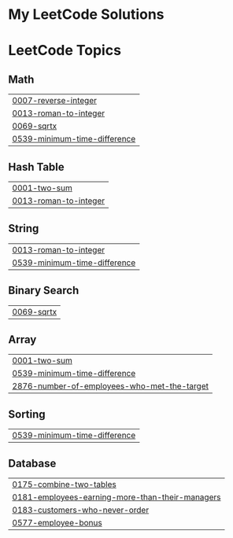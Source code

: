 # My LeetCode Solutions
<!---LeetCode Topics Start-->
# LeetCode Topics
## Math
|  |
| ------- |
| [0007-reverse-integer](https://github.com/ramprasathmk/LeetCode/tree/master/0007-reverse-integer) |
| [0013-roman-to-integer](https://github.com/ramprasathmk/LeetCode/tree/master/0013-roman-to-integer) |
| [0069-sqrtx](https://github.com/ramprasathmk/LeetCode/tree/master/0069-sqrtx) |
| [0539-minimum-time-difference](https://github.com/ramprasathmk/LeetCode/tree/master/0539-minimum-time-difference) |
## Hash Table
|  |
| ------- |
| [0001-two-sum](https://github.com/ramprasathmk/LeetCode/tree/master/0001-two-sum) |
| [0013-roman-to-integer](https://github.com/ramprasathmk/LeetCode/tree/master/0013-roman-to-integer) |
## String
|  |
| ------- |
| [0013-roman-to-integer](https://github.com/ramprasathmk/LeetCode/tree/master/0013-roman-to-integer) |
| [0539-minimum-time-difference](https://github.com/ramprasathmk/LeetCode/tree/master/0539-minimum-time-difference) |
## Binary Search
|  |
| ------- |
| [0069-sqrtx](https://github.com/ramprasathmk/LeetCode/tree/master/0069-sqrtx) |
## Array
|  |
| ------- |
| [0001-two-sum](https://github.com/ramprasathmk/LeetCode/tree/master/0001-two-sum) |
| [0539-minimum-time-difference](https://github.com/ramprasathmk/LeetCode/tree/master/0539-minimum-time-difference) |
| [2876-number-of-employees-who-met-the-target](https://github.com/ramprasathmk/LeetCode/tree/master/2876-number-of-employees-who-met-the-target) |
## Sorting
|  |
| ------- |
| [0539-minimum-time-difference](https://github.com/ramprasathmk/LeetCode/tree/master/0539-minimum-time-difference) |
## Database
|  |
| ------- |
| [0175-combine-two-tables](https://github.com/ramprasathmk/LeetCode/tree/master/0175-combine-two-tables) |
| [0181-employees-earning-more-than-their-managers](https://github.com/ramprasathmk/LeetCode/tree/master/0181-employees-earning-more-than-their-managers) |
| [0183-customers-who-never-order](https://github.com/ramprasathmk/LeetCode/tree/master/0183-customers-who-never-order) |
| [0577-employee-bonus](https://github.com/ramprasathmk/LeetCode/tree/master/0577-employee-bonus) |
<!---LeetCode Topics End-->